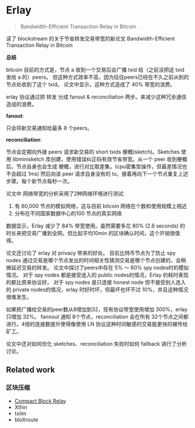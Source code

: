 # Erlay

> Bandwidth-Efficient Transaction Relay in Bitcoin

读了 blockstream 的关于节省转发交易带宽的新论文 Bandwidth-Efficient Transaction Relay in Bitcoin

__总结__

bitcoin 目前的方式是，节点 a 收到一个交易后会广播 txid 给（之前没把这 txid 发给 a 的）peers。
但这种方式效率不高，因为往往peers已经在不久之前从别的节点处收到了这个 txid。
论文中显示，这种方式造成了 40% 带宽的浪费。

erlay 协议通过把 转发 分成 fanout & reconciliation 两步。来减少这种冗余通信造成的浪费。

__fanout__:

只会将新交易通知给最多 8 个peers。

__reconciliation__:

节点会定期向外拨 peers 请求新交易的 short txids 梗概(sketch)。Sketches 使用 libminisketch 库创建，使用错误纠正码有效节省带宽。从一个 peer 收到梗概后，节点自身也会生成 梗概，进行对比取差集。(cpu密集型操作，但最差情况也不会超过 1ms) 然后向该 peer 请求自身没有的 tx。接着再向下一个节点重复上述步骤。每个新节点每秒一次。

论文中 网络带宽的分析采用了2种网络环境进行测试:

1. 有 60,000 节点的模拟网络，这与目前 bitcoin 网络在个数和使用规模上相近   
2. 分布在不同国家数据中心的100 节点的真实网络

数据显示，Erlay 减少了 84% 带宽使用。虽然需要多花  80% (2.6 seconds) 的时长来把交易广播到全网。但比起平均10min 的区块确认时间，这个开销很值得。

论文还讨论了 erlay 对 privacy 带来的好处。
目前比特币节点为了防止 spy nodes 通过交易是哪个节点发出的时间相关性猜测交易是哪个节点创建的，会稍微延迟交易的转发。
论文中探讨了peers中存在 5% ～ 60% spy nodes时的模拟情况。
对于 spy nodes 都是接受连入的 public nodes的情况，Erlay 的耗时表现的都比原来协议好。
对于 spy nodes 是只连接 honest node 但不接受别人连入 的  private nodes的情况，erlay 时好时坏，但最坏也坏不过 10%，并且这种情况很难发生。

如果把广播给交易的peer数从8增加到32，现有协议带宽使用增加 300%，erlay 只增加 32%。
 fannout 通知 8个节点，reconciliation 会在所有 32个节点之间都进行。4倍的连接数提升使得像使用 LN 协议这种时间敏感的交易能更快的被传给矿工。

论文中还对如何优化 sketches、reconciliation 失败时如何 fallback 进行了分析讨论。

## Related work
### 区块压缩
+ [Compact Block Relay](https://github.com/bitcoin/bips/blob/master/bip-0152.mediawiki)
+ Xthin
+ txilm
+ bloXroute